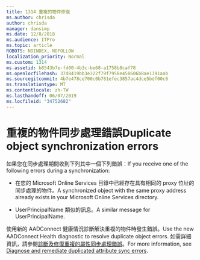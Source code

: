 ```yaml
---
title: 1314 重複的物件修復
ms.author: chrisda
author: chrisda
manager: dansimp
ms.date: 12/8/2018
ms.audience: ITPro
ms.topic: article
ROBOTS: NOINDEX, NOFOLLOW
localization_priority: Normal
ms.custom: 1314
ms.assetid: b8543b7e-fd00-4b3c-be68-a1758b8caf78
ms.openlocfilehash: 37d8419bb3e322f79f7958e458606b8ae1391aab
ms.sourcegitcommit: 4b7e478ce700c0b781efec3857ac4dce5bdf00c6
ms.translationtype: MT
ms.contentlocale: zh-TW
ms.lasthandoff: 06/07/2019
ms.locfileid: "34752682"
---
```

# <a name="duplicate-object-synchronization-errors"></a><span data-ttu-id="a19e7-102">重複的物件同步處理錯誤</span><span class="sxs-lookup"><span data-stu-id="a19e7-102">Duplicate object synchronization errors</span></span>

<span data-ttu-id="a19e7-103">如果您在同步處理期間收到下列其中一個下列錯誤：</span><span class="sxs-lookup"><span data-stu-id="a19e7-103">If you receive one of the following errors during a synchronization:</span></span>

- <span data-ttu-id="a19e7-104">在您的 Microsoft Online Services 目錄中已經存在具有相同的 proxy 位址的同步處理的物件。</span><span class="sxs-lookup"><span data-stu-id="a19e7-104">A synchronized object with the same proxy address already exists in your Microsoft Online Services directory.</span></span>

- <span data-ttu-id="a19e7-105">UserPrincipalName 類似的訊息。</span><span class="sxs-lookup"><span data-stu-id="a19e7-105">A similar message for UserPrincipalName.</span></span>

<span data-ttu-id="a19e7-106">使用新的 AADConnect 健康情況診斷解決重複的物件時發生錯誤。</span><span class="sxs-lookup"><span data-stu-id="a19e7-106">Use the new AADConnect Health diagnostic to resolve duplicate object errors.</span></span> <span data-ttu-id="a19e7-107">如需詳細資訊，請參閱[診斷及修復重複的屬性同步處理錯誤](https://docs.microsoft.com/azure/active-directory/hybrid/how-to-connect-health-diagnose-sync-errors)。</span><span class="sxs-lookup"><span data-stu-id="a19e7-107">For more information, see [Diagnose and remediate duplicated attribute sync errors](https://docs.microsoft.com/azure/active-directory/hybrid/how-to-connect-health-diagnose-sync-errors).</span></span>
